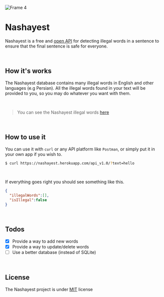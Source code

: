 ![Frame 4](https://user-images.githubusercontent.com/59373143/176819489-a4ed02c7-67e1-4c29-8dcc-05cc503fc89e.png)


# Nashayest
Nashayest is a free and [open API](https://en.wikipedia.org/wiki/Open_API) for detecting illegal words in a sentence to ensure that the final sentence is safe for everyone.  

<br />

## How it's works
The Nashayest database contains many illegal words in English and other languages (e.g Persian). All the illegal words found in your text will be provided to you, so you may do whatever you want with them.  

<br />

> You can see the Nashayest illegal words [here](https://nashayest.herokuapp.com/api_v1.0/words)

<br />

## How to use it
You can use it with `curl` or any API platform like `Postman`, or simply put it in your own app if you wish to.

```sh
$ curl https://nashayest.herokuapp.com/api_v1.0/?text=hello 
```

<br />

If everything goes right you should see something like this.  

```json
{
  "illegalWords":[],
  "isIllegal":false
}
```

<br />

## Todos

- [X] Provide a way to add new words
- [X] Provide a way to update/delete words
- [ ] Use a better database (instead of SQLite)

<br />

## License
The Nashayest project is under [MIT](https://github.com/sttatusx/nashayest/blob/main/LICENSE) license
